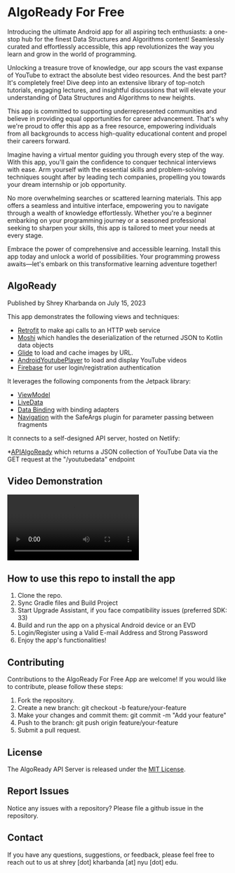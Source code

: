 # AlgoReady For Free

Introducing the ultimate Android app for all aspiring tech enthusiasts: a one-stop hub for the finest Data Structures and Algorithms content! Seamlessly curated and effortlessly accessible, this app revolutionizes the way you learn and grow in the world of programming.

Unlocking a treasure trove of knowledge, our app scours the vast expanse of YouTube to extract the absolute best video resources. And the best part? It's completely free! Dive deep into an extensive library of top-notch tutorials, engaging lectures, and insightful discussions that will elevate your understanding of Data Structures and Algorithms to new heights.

This app is committed to supporting underrepresented communities and believe in providing equal opportunities for career advancement. That's why we're proud to offer this app as a free resource, empowering individuals from all backgrounds to access high-quality educational content and propel their careers forward.

Imagine having a virtual mentor guiding you through every step of the way. With this app, you'll gain the confidence to conquer technical interviews with ease. Arm yourself with the essential skills and problem-solving techniques sought after by leading tech companies, propelling you towards your dream internship or job opportunity.

No more overwhelming searches or scattered learning materials. This app offers a seamless and intuitive interface, empowering you to navigate through a wealth of knowledge effortlessly. Whether you're a beginner embarking on your programming journey or a seasoned professional seeking to sharpen your skills, this app is tailored to meet your needs at every stage.

Embrace the power of comprehensive and accessible learning. Install this app today and unlock a world of possibilities. Your programming prowess awaits—let's embark on this transformative learning adventure together!

## AlgoReady
Published by Shrey Kharbanda on July 15, 2023

This app demonstrates the following views and techniques:

* [Retrofit](https://square.github.io/retrofit/) to make api calls to an HTTP web service
* [Moshi](https://github.com/square/moshi) which handles the deserialization of the returned JSON to Kotlin data objects
* [Glide](https://bumptech.github.io/glide/) to load and cache images by URL.
* [AndroidYoutubePlayer](https://github.com/PierfrancescoSoffritti/android-youtube-player) to load and display YouTube videos
* [Firebase](https://firebase.google.com/) for user login/registration authentication

It leverages the following components from the Jetpack library:

* [ViewModel](https://developer.android.com/topic/libraries/architecture/viewmodel)
* [LiveData](https://developer.android.com/topic/libraries/architecture/livedata)
* [Data Binding](https://developer.android.com/topic/libraries/data-binding/) with binding adapters
* [Navigation](https://developer.android.com/topic/libraries/architecture/navigation/) with the SafeArgs plugin for parameter passing between fragments

It connects to a self-designed API server, hosted on Netlify:

*[APIAlgoReady](https://github.com/shreykharbanda31/APIAlgoReady) which returns a JSON collection of YouTube Data via the GET request at the "/youtubedata" endpoint

## Video Demonstration

![VideoDemo](videos/AlgoReadyVideoDemo.mp4)

## How to use this repo to install the app

1. Clone the repo.
2. Sync Gradle files and Build Project
3. Start Upgrade Assistant, if you face compatibility issues (preferred SDK: 33)
4. Build and run the app on a physical Android device or an EVD
5. Login/Register using a Valid E-mail Address and Strong Password
6. Enjoy the app's functionalities!

## Contributing
Contributions to the AlgoReady For Free App are welcome! If you would like to contribute, please follow these steps:

1. Fork the repository.
2. Create a new branch: git checkout -b feature/your-feature
3. Make your changes and commit them: git commit -m "Add your feature"
4. Push to the branch: git push origin feature/your-feature
5. Submit a pull request.

## License
The AlgoReady API Server is released under the [MIT License](https://opensource.org/licenses/MIT).

## Report Issues
Notice any issues with a repository? Please file a github issue in the repository.

## Contact
If you have any questions, suggestions, or feedback, please feel free to reach out to us at shrey [dot] kharbanda [at] nyu [dot] edu.